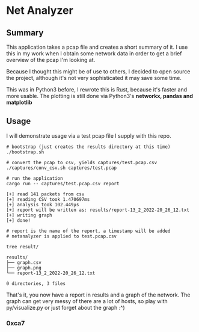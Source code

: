 # Net Analyzer

## Summary

This application takes a pcap file and creates a short summary of it.
I use this in my work when I obtain some network data in order to get
a brief overview of the pcap I'm looking at.

Because I thought this might be of use to others, I decided to open
source the project, although it's not very sophisticated it may save
some time.

This was in Python3 before, I rewrote this is Rust, because it's faster and more usable. The plotting is still done via Python3's **networkx, pandas and matplotlib**

## Usage

I will demonstrate usage via a test pcap file I supply with this repo.

```
# bootstrap (just creates the results directory at this time)
./bootstrap.sh

# convert the pcap to csv, yields captures/test.pcap.csv
./captures/conv_csv.sh captures/test.pcap

# run the application
cargo run -- captures/test.pcap.csv report

[+] read 141 packets from csv
[+] reading CSV took 1.470697ms
[+] analysis took 102.449µs
[+] report will be written as: results/report-13_2_2022-20_26_12.txt
[+] writing graph
[+] done!

# report is the name of the report, a timestamp will be added
# netanalyzer is applied to test.pcap.csv

tree result/

results/
├── graph.csv
├── graph.png
└── report-13_2_2022-20_26_12.txt

0 directories, 3 files
```

That's it, you now have a report in results and a graph of the network.
The graph can get very messy of there are a lot of hosts, so play with
py/visualize.py or just forget about the graph :^)

### 0xca7

